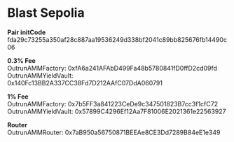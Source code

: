 # Blast Sepolia

**Pair initCode**  
fda29c73255a350af28c887aa19536249d338bf2041c89bb825676fb14490c06

**0.3% Fee**  
OutrunAMMFactory: 0xfA6a241AFAbD499Fa48b5780841fD0ffD2cd09fd  
OutrunAMMYieldVault: 0x140Fc13BB2A337CC38Fd7D212AAfC07DdA060791

**1% Fee**  
OutrunAMMFactory: 0x7b5FF3a841223CeDe9c347501823B7cc3f1cfC72  
OutrunAMMYieldVault: 0x57899C4296Ef12Aa7F81006E2021361e22563927  

**Router**  
OutrunAMMRouter: 0x7aB950a56750871BEEAe8CE3Dd7289B84eE1e349
